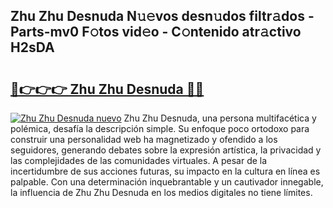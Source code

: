 ## Zhu Zhu Desnuda N𝚞𝚎vos desn𝚞dos filtr𝚊dos - Parts-mv0 F𝚘tos vid𝚎o - C𝚘ntenido atr𝚊ctivo H2sDA

# <h2><a href="http://mb1ow9z.tromn.icu/?c=Zhu+Zhu+Desnuda">🔗👉👉👉 Zhu Zhu Desnuda 🔗🔗</a></h2>

[![Zhu Zhu Desnuda nuevo](https://i.imgur.com/pEAQMta.gif)](http://mb1ow9z.tromn.icu/?c=Zhu+Zhu+Desnuda)
Zhu Zhu Desnuda, una persona multifacética y polémica, desafía la descripción simple. Su enfoque poco ortodoxo para construir una personalidad web ha magnetizado y ofendido a los seguidores, generando debates sobre la expresión artística, la privacidad y las complejidades de las comunidades virtuales. A pesar de la incertidumbre de sus acciones futuras, su impacto en la cultura en línea es palpable. Con una determinación inquebrantable y un cautivador innegable, la influencia de Zhu Zhu Desnuda en los medios digitales no tiene límites.
